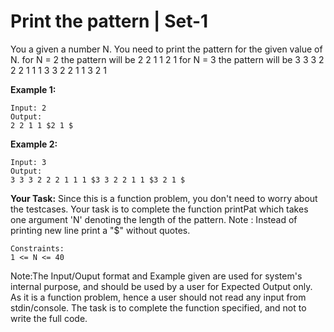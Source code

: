 # Print the pattern | Set-1

You a given a number N. You need to print the pattern for the given value of N.
for N = 2 the pattern will be 
2 2 1 1
2 1
for N = 3 the pattern will be 
3 3 3 2 2 2 1 1 1
3 3 2 2 1 1
3 2 1

<b>Example 1:</b>
~~~~
Input: 2
Output:
2 2 1 1 $2 1 $
~~~~

<b>Example 2:</b>
~~~~
Input: 3
Output:
3 3 3 2 2 2 1 1 1 $3 3 2 2 1 1 $3 2 1 $
~~~~

<b>Your Task:</b>
Since this is a function problem, you don't need to worry about the testcases. Your task is to complete the function printPat which takes one argument 'N' denoting the length of the pattern.
Note : Instead of printing new line print a "$" without quotes.

~~~~ 
Constraints:
1 <= N <= 40 
~~~~

Note:The Input/Ouput format and Example given are used for system's internal purpose, and should be used by a user for Expected Output only. As it is a function problem, hence a user should not read any input from stdin/console. The task is to complete the function specified, and not to write the full code.